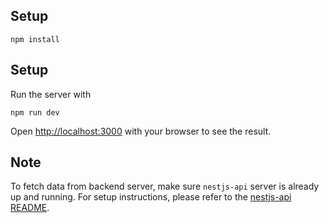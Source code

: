 ## Setup

```
npm install
```

## Setup

Run the server with

```
npm run dev
```

Open [http://localhost:3000](http://localhost:3000) with your browser to see the result.

## Note
To fetch data from backend server, make sure `nestjs-api` server is already up and running. For setup instructions, please refer to the [nestjs-api README](../nestjs-api/README.md).
